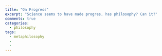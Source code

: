 ```yaml
---
title: "On Progress"
excerpt: "Science seems to have made progres, has philosophy? Can it?"
comments: true
categories: 
  - philosophy
tags:
  - metaphilosophy
  - 
  - 
---
```


